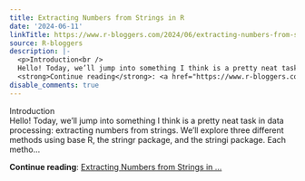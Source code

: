 ```yaml
---
title: Extracting Numbers from Strings in R
date: '2024-06-11'
linkTitle: https://www.r-bloggers.com/2024/06/extracting-numbers-from-strings-in-r/
source: R-bloggers
description: |-
  <p>Introduction<br />
  Hello! Today, we’ll jump into something I think is a pretty neat task in data processing: extracting numbers from strings. We’ll explore three different methods using base R, the stringr package, and the stringi package. Each metho...</p>
  <strong>Continue reading</strong>: <a href="https://www.r-bloggers.com/2024/06/extracting-numbers-from-strings-in-r/">Extracting Numbers from Strings in ...
disable_comments: true
---
```

<p>Introduction<br />
Hello! Today, we’ll jump into something I think is a pretty neat task in data processing: extracting numbers from strings. We’ll explore three different methods using base R, the stringr package, and the stringi package. Each metho...</p>
<strong>Continue reading</strong>: <a href="https://www.r-bloggers.com/2024/06/extracting-numbers-from-strings-in-r/">Extracting Numbers from Strings in ...